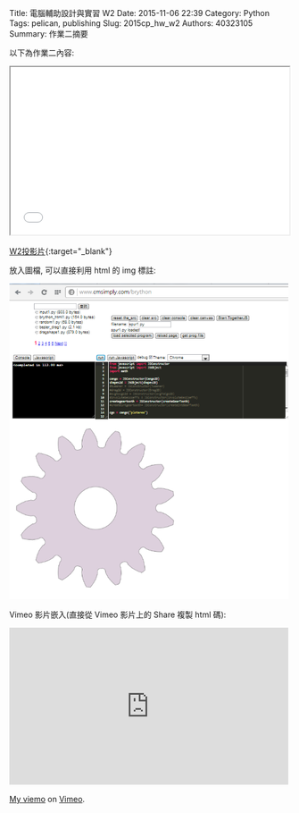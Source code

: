 Title: 電腦輔助設計與實習  W2
Date: 2015-11-06 22:39
Category: Python
Tags: pelican, publishing
Slug: 2015cp_hw_w2
Authors: 40323105
Summary: 作業二摘要

以下為作業二內容:

<iframe src="40323105_cp_w2_p.html" width="500" height="300"></iframe>

[W2投影片](40323105_cp_w2_p.html){:target="_blank"}



放入圖檔, 可以直接利用 html 的 img 標註:

<img src="images/spur.png" width="500" alt="正齒輪繪圖"></img>

Vimeo 影片嵌入(直接從 Vimeo 影片上的 Share 複製 html 碼):

<iframe src="https://player.vimeo.com/video/137724068" width="500" height="281" frameborder="0" webkitallowfullscreen mozallowfullscreen allowfullscreen></iframe> <p><a href="https://vimeo.com/137724068">My  viemo</a> on <a href="https://vimeo.com/home/myvideos">Vimeo</a>.</p>
